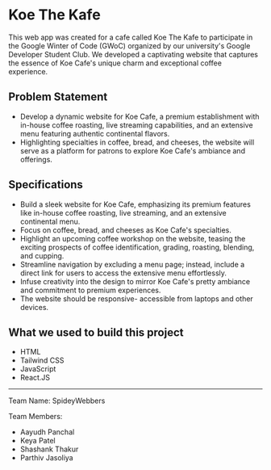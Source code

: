 # Koe The Kafe

This web app was created for a cafe called Koe The Kafe to participate in the Google Winter of Code (GWoC) organized by our university's Google Developer Student Club. We developed a captivating website that captures the essence of Koe Cafe's unique charm and exceptional coffee experience.


## Problem Statement

- Develop a dynamic website for Koe Cafe, a premium establishment with in-house  coffee roasting, live streaming capabilities, and an extensive menu featuring authentic continental flavors.
- Highlighting specialties in coffee, bread, and cheeses, the website will serve as a platform for patrons to explore Koe Cafe's ambiance and offerings.


## Specifications

 - Build a sleek website for Koe Cafe, emphasizing its premium features like in-house coffee roasting, live streaming, and an extensive continental menu.
 - Focus on coffee, bread, and cheeses as Koe Cafe's specialties.
 - Highlight an upcoming coffee workshop on the website, teasing the exciting prospects of coffee identification, grading, roasting, blending, and cupping.
 - Streamline navigation by excluding a menu page; instead, include a direct link for users to access the extensive menu effortlessly.
 - Infuse creativity into the design to mirror Koe Cafe's pretty ambiance and commitment to premium experiences.
 - The website should be responsive- accessible from laptops and other devices.


## What we used to build this project

- HTML
- Tailwind CSS
- JavaScript
- React.JS


---

Team Name: SpideyWebbers

Team Members:
- Aayudh Panchal
- Keya Patel
- Shashank Thakur
- Parthiv Jasoliya
